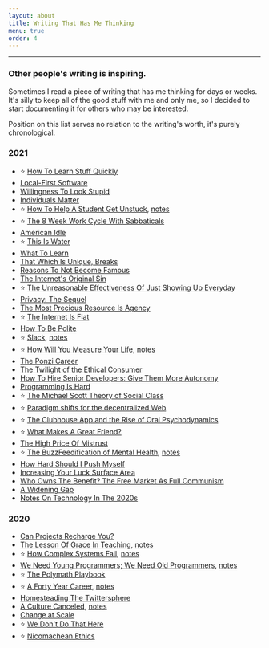 ```yaml
---
layout: about
title: Writing That Has Me Thinking
menu: true
order: 4
---
```


---

### Other people's writing is inspiring.

Sometimes I read a piece of writing that has me thinking for days or weeks. It's silly to keep all of the good stuff with me and only me, so I decided to start documenting it for others who may be interested.

Position on this list serves no relation to the writing's worth, it's purely chronological.

### 2021

- ⭐️ [How To Learn Stuff Quickly](https://www.joshwcomeau.com/blog/how-to-learn-stuff-quickly/)
- [Local-First Software](https://www.inkandswitch.com/local-first.html)
- [Willingness To Look Stupid](https://danluu.com/look-stupid)
- [Individuals Matter](https://danluu.com/people-matter)
- ⭐️ [How To Help A Student Get Unstuck](https://offbyone.us/posts/how-to-help-a-student-get-unstuck/), [notes](https://twitter.com/mergesort/status/1457400527613014020)
- ⭐️ [The 8 Week Work Cycle With Sabbaticals](https://thefocuscourse.com/8-week-work-schedule)
- [American Idle](https://www.eugenewei.com/blog/2021/2/15/american-idle)
- ⭐️ [This Is Water](https://fs.blog/2012/04/david-foster-wallace-this-is-water/)
- [What To Learn](https://danluu.com/learn-what/)
- [That Which Is Unique, Breaks](https://simonsarris.substack.com/p/that-which-is-unique-breaks)
- [Reasons To Not Become Famous](https://tim.blog/2020/02/02/reasons-to-not-become-famous)
- [The Internet's Original Sin](https://warzel.substack.com/p/the-internets-original-sin)
- ⭐️ [The Unreasonable Effectiveness Of Just Showing Up Everyday](https://typesense.org/blog/the-unreasonable-effectiveness-of-just-showing-up-everyday)
- [Privacy: The Sequel](https://www.theawl.com/2015/09/privacy-the-sequel/)
- [The Most Precious Resource Is Agency](https://simonsarris.substack.com/p/the-most-precious-resource-is-agency)
- ⭐️ [The Internet Is Flat](https://warzel.substack.com/p/the-internet-is-flat)
- [How To Be Polite](https://medium.com/s/story/how-to-be-polite-9bf1e69e888c)
- ⭐️ [Slack](https://fs.blog/2021/05/slack/), [notes](https://twitter.com/mergesort/status/1391435483893452801?s=21)
- ⭐️ [How Will You Measure Your Life](https://hbr.org/2010/07/how-will-you-measure-your-life), [notes](https://twitter.com/mergesort/status/1393944871921229824)
- [The Ponzi Career](https://www.drorpoleg.com/the-ponzi-career)
- [The Twilight of the Ethical Consumer](https://atmos.earth/ethical-consumerism)
- [How To Hire Senior Developers: Give Them More Autonomy](https://hiringengineersbook.com/post/autonomy/)
- [Programming Is Hard](https://dorinlazar.ro/2021-02-programming-is-hard)
- ⭐️ [The Michael Scott Theory of Social Class](https://alexdanco.com/2021/01/22/the-michael-scott-theory-of-social-class/)
- ⭐️ [Paradigm shifts for the decentralized Web](https://ruben.verborgh.org/blog/2017/12/20/paradigm-shifts-for-the-decentralized-web/)
- ⭐️ [The Clubhouse App and the Rise of Oral Psychodynamics](https://zeynep.substack.com/p/the-clubhouse-app-and-the-rise-of)
- ⭐️ [What Makes A Great Friend?](https://leowid.com/what-makes-a-great-friend-9-things-that-my-best-friend-matthias-does)
- [The High Price Of Mistrust](https://fs.blog/2021/01/mistrust/)
- ⭐️ [The BuzzFeedification of Mental Health](https://mentalhellth.substack.com/p/the-buzzfeed-ification-of-mental), [notes](https://twitter.com/mergesort/status/1393933538890850304)
- [How Hard Should I Push Myself](https://every.to/superorganizers/how-hard-should-i-push-myself)
- [Increasing Your Luck Surface Area](https://www.codusoperandi.com/posts/increasing-your-luck-surface-area)
- [Who Owns The Benefit? The Free Market As Full Communism](https://theanarchistlibrary.org/library/kevin-carson-who-owns-the-benefit-the-free-market-as-full-communism)
- [A Widening Gap](https://nbt.substack.com/p/a-widening-gap)
- [Notes On Technology In The 2020s](https://elidourado.com/blog/notes-on-technology-2020s/)

### 2020

- [Can Projects Recharge You?](https://davidhoang.substack.com/p/can-projects-recharge-you-an-approach)
- [The Lesson Of Grace In Teaching](http://mathyawp.blogspot.com/2013/01/the-lesson-of-grace-in-teaching.html), [notes](https://twitter.com/mergesort/status/1343377917334736897)
- ⭐️ [How Complex Systems Fail](https://how.complexsystems.fail), [notes](https://twitter.com/mergesort/status/1330689101583044609)
- [We Need Young Programmers; We Need Old Programmers](https://blog.ploeh.dk/2020/09/14/we-need-young-programmers-we-need-old-programmers/), [notes](https://twitter.com/mergesort/status/1309897292523220992)
- ⭐️ [The Polymath Playbook](https://salman.io/blog/polymath-playbook)
- ⭐️ [A Forty Year Career](https://lethain.com/forty-year-career/), [notes](https://twitter.com/mergesort/status/1303037290076409859)
- [Homesteading The Twittersphere](https://alexdanco.com/2020/08/21/homesteading-the-twittersphere/)
- [A Culture Canceled](https://americancompass.org/the-commons/a-culture-canceled/), [notes](https://twitter.com/mergesort/status/1289033220365987840)
- [Change at Scale](https://www.foureyes.me/post/change-at-scale/)
- ⭐️ [We Don't Do That Here](https://thagomizer.com/blog/2017/09/29/we-don-t-do-that-here.html)
- ⭐️ [Nicomachean Ethics](https://buttondown.email/letters-to-j/archive/022-nicomachean-ethics)

